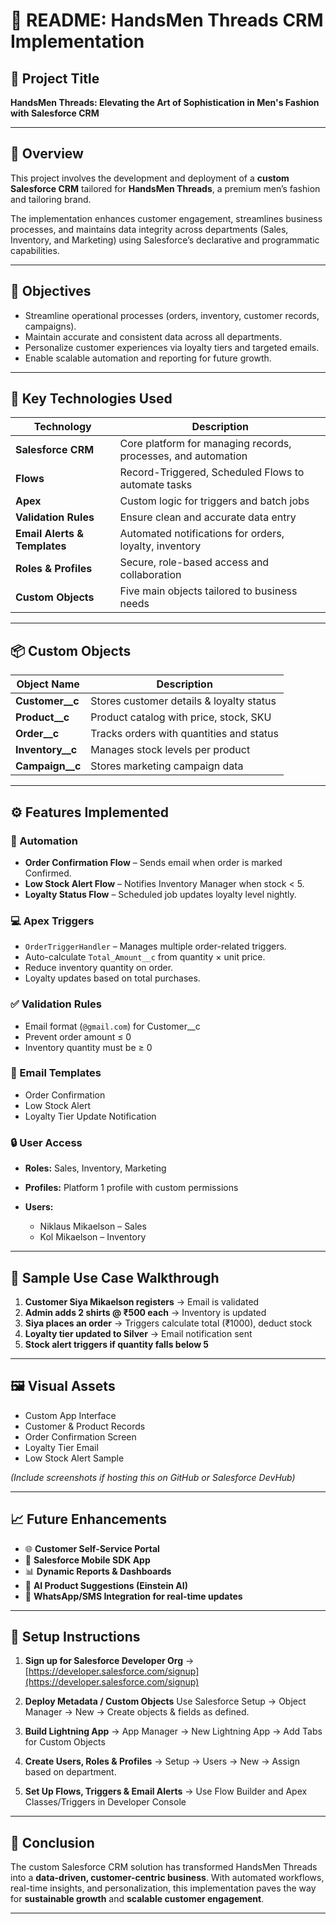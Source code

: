 # 📘 README: HandsMen Threads CRM Implementation

## 📌 Project Title

**HandsMen Threads: Elevating the Art of Sophistication in Men's Fashion with Salesforce CRM**

---

## 📝 Overview

This project involves the development and deployment of a **custom Salesforce CRM** tailored for **HandsMen Threads**, a premium men’s fashion and tailoring brand.

The implementation enhances customer engagement, streamlines business processes, and maintains data integrity across departments (Sales, Inventory, and Marketing) using Salesforce’s declarative and programmatic capabilities.

---

## 🎯 Objectives

* Streamline operational processes (orders, inventory, customer records, campaigns).
* Maintain accurate and consistent data across all departments.
* Personalize customer experiences via loyalty tiers and targeted emails.
* Enable scalable automation and reporting for future growth.

---

## 🧰 Key Technologies Used

| Technology                   | Description                                                   |
| ---------------------------- | ------------------------------------------------------------- |
| **Salesforce CRM**           | Core platform for managing records, processes, and automation |
| **Flows**                    | Record-Triggered, Scheduled Flows to automate tasks           |
| **Apex**                     | Custom logic for triggers and batch jobs                      |
| **Validation Rules**         | Ensure clean and accurate data entry                          |
| **Email Alerts & Templates** | Automated notifications for orders, loyalty, inventory        |
| **Roles & Profiles**         | Secure, role-based access and collaboration                   |
| **Custom Objects**           | Five main objects tailored to business needs                  |

---

## 📦 Custom Objects

| Object Name        | Description                              |
| ------------------ | ---------------------------------------- |
| **Customer\_\_c**  | Stores customer details & loyalty status |
| **Product\_\_c**   | Product catalog with price, stock, SKU   |
| **Order\_\_c**     | Tracks orders with quantities and status |
| **Inventory\_\_c** | Manages stock levels per product         |
| **Campaign\_\_c**  | Stores marketing campaign data           |

---

## ⚙️ Features Implemented

### 🔁 Automation

* **Order Confirmation Flow** – Sends email when order is marked Confirmed.
* **Low Stock Alert Flow** – Notifies Inventory Manager when stock < 5.
* **Loyalty Status Flow** – Scheduled job updates loyalty level nightly.

### 💻 Apex Triggers

* `OrderTriggerHandler` – Manages multiple order-related triggers.
* Auto-calculate `Total_Amount__c` from quantity × unit price.
* Reduce inventory quantity on order.
* Loyalty updates based on total purchases.

### ✅ Validation Rules

* Email format (`@gmail.com`) for Customer\_\_c
* Prevent order amount ≤ 0
* Inventory quantity must be ≥ 0

### 📧 Email Templates

* Order Confirmation
* Low Stock Alert
* Loyalty Tier Update Notification

### 🔒 User Access

* **Roles:** Sales, Inventory, Marketing
* **Profiles:** Platform 1 profile with custom permissions
* **Users:**

  * Niklaus Mikaelson – Sales
  * Kol Mikaelson – Inventory

---

## 🧪 Sample Use Case Walkthrough

1. **Customer Siya Mikaelson registers**
   → Email is validated
2. **Admin adds 2 shirts @ ₹500 each**
   → Inventory is updated
3. **Siya places an order**
   → Triggers calculate total (₹1000), deduct stock
4. **Loyalty tier updated to Silver**
   → Email notification sent
5. **Stock alert triggers if quantity falls below 5**

---

## 🖼️ Visual Assets

* Custom App Interface
* Customer & Product Records
* Order Confirmation Screen
* Loyalty Tier Email
* Low Stock Alert Sample

*(Include screenshots if hosting this on GitHub or Salesforce DevHub)*

---

## 📈 Future Enhancements

* 🌐 **Customer Self-Service Portal**
* 📱 **Salesforce Mobile SDK App**
* 📊 **Dynamic Reports & Dashboards**
* 🤖 **AI Product Suggestions (Einstein AI)**
* 📲 **WhatsApp/SMS Integration for real-time updates**

---

## 🔧 Setup Instructions

1. **Sign up for Salesforce Developer Org**
   → [https://developer.salesforce.com/signup](https://developer.salesforce.com/signup)

2. **Deploy Metadata / Custom Objects**
   Use Salesforce Setup → Object Manager → New → Create objects & fields as defined.

3. **Build Lightning App**
   → App Manager → New Lightning App → Add Tabs for Custom Objects

4. **Create Users, Roles & Profiles**
   → Setup → Users → New → Assign based on department.

5. **Set Up Flows, Triggers & Email Alerts**
   → Use Flow Builder and Apex Classes/Triggers in Developer Console

---

## 🏁 Conclusion

The custom Salesforce CRM solution has transformed HandsMen Threads into a **data-driven, customer-centric business**. With automated workflows, real-time insights, and personalization, this implementation paves the way for **sustainable growth** and **scalable customer engagement**.

---


